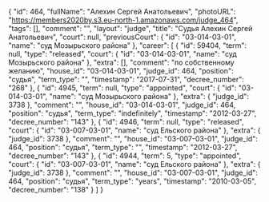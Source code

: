 {
    "id": 464,
    "fullName": "Алехин Сергей Анатольевич",
    "photoURL": "https://members2020by.s3.eu-north-1.amazonaws.com/judge_464",
    "tags": [],
    "comment": "",
    "layout": "judge",
    "title": "Судья Алехин Сергей Анатольевич",
    "court": null,
    "previousCourt": {
        "id": "03-014-03-01",
        "name": "суд Мозырьского района"
    },
    "career": [
        {
            "id": 59404,
            "term": null,
            "type": "released",
            "court": {
                "id": "03-014-03-01",
                "name": "суд Мозырьского района"
            },
            "extra": [],
            "comment": "по собственному желанию",
            "house_id": "03-014-03-01",
            "judge_id": 464,
            "position": "судья",
            "term_type": "",
            "timestamp": "2017-07-31",
            "decree_number": "268"
        },
        {
            "id": 4945,
            "term": null,
            "type": "appointed",
            "court": {
                "id": "03-014-03-01",
                "name": "суд Мозырьского района"
            },
            "extra": {
                "judge_id": 3738
            },
            "comment": "",
            "house_id": "03-014-03-01",
            "judge_id": 464,
            "position": "судья",
            "term_type": "indefinitely",
            "timestamp": "2012-03-27",
            "decree_number": "143"
        },
        {
            "id": 4946,
            "term": null,
            "type": "released",
            "court": {
                "id": "03-007-03-01",
                "name": "суд Ельского района"
            },
            "extra": {
                "judge_id": 3738
            },
            "comment": "",
            "house_id": "03-007-03-01",
            "judge_id": 464,
            "position": "судья",
            "term_type": "",
            "timestamp": "2012-03-27",
            "decree_number": "143"
        },
        {
            "id": 4944,
            "term": 5,
            "type": "appointed",
            "court": {
                "id": "03-007-03-01",
                "name": "суд Ельского района"
            },
            "extra": {
                "judge_id": 3738
            },
            "comment": "",
            "house_id": "03-007-03-01",
            "judge_id": 464,
            "position": "судья",
            "term_type": "years",
            "timestamp": "2010-03-05",
            "decree_number": "138"
        }
    ]
}
